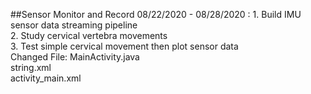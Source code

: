 ##Sensor Monitor and Record
08/22/2020 - 08/28/2020 : 1. Build IMU sensor data streaming pipeline<br>
                          2. Study cervical vertebra movements<br>
                          3. Test simple cervical movement then plot sensor data<br>
Changed File: MainActivity.java<br>
              string.xml<br>
              activity_main.xml<br>
